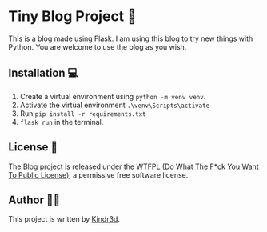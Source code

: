 # Tiny Blog Project 📝

This is a blog made using Flask. I am using this blog to try new things with Python. You are welcome to use the blog as you wish.

## Installation 💻

1. Create a virtual environment using `python -m venv venv`.
2. Activate the virtual environment `.\venv\Scripts\activate`
3. Run `pip install -r requirements.txt`
4. `flask run` in the terminal.

## License 📜

The Blog project is released under the [WTFPL (Do What The F*ck You Want To Public License)](LICENSE), a permissive free software license.

## Author 👨‍💻

This project is written by [Kindr3d](https://github.com/GitKindr3d).
